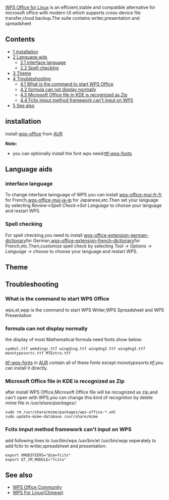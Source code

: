 [WPS Office for Linux](https://www.wps.com/linux) is an efficient,stable and compatible alternative for microsoft office with modern UI which supports cross-device file transfer,cloud backup.The suite contains writer,presentation and spreadsheet

## Contents

*   [1 installation](#installation)
*   [2 Language aids](#Language_aids)
    *   [2.1 interface language](#interface_language)
    *   [2.2 Spell checking](#Spell_checking)
*   [3 Theme](#Theme)
*   [4 Troubleshooting](#Troubleshooting)
    *   [4.1 What is the command to start WPS Office](#What_is_the_command_to_start_WPS_Office)
    *   [4.2 formula can not display normally](#formula_can_not_display_normally)
    *   [4.3 Microsoft Office file in KDE is recognized as Zip](#Microsoft_Office_file_in_KDE_is_recognized_as_Zip)
    *   [4.4 Fcitx imput method framework can't input on WPS](#Fcitx_imput_method_framework_can.27t_input_on_WPS)
*   [5 See also](#See_also)

## installation

install [wps-office](https://aur.archlinux.org/packages/wps-office/) from [AUR](/index.php/AUR "AUR")

**Note:**

*   you can optionally install the font wps need:[ttf-wps-fonts](https://aur.archlinux.org/packages/ttf-wps-fonts/)

## Language aids

### interface language

To change interface lannguage of WPS you can install [wps-office-mui-fr-fr](https://aur.archlinux.org/packages/wps-office-mui-fr-fr/) for French,[wps-office-mui-ja-jp](https://aur.archlinux.org/packages/wps-office-mui-ja-jp/) for Japanese,etc.Then set your language by selecting *Review->Spell Check->Set Language* to choose your language and restart WPS.

### Spell checking

For spell checking,you need to install [wps-office-extension-german-dictionary](https://aur.archlinux.org/packages/wps-office-extension-german-dictionary/)for German,[wps-office-extension-french-dictionary](https://aur.archlinux.org/packages/wps-office-extension-french-dictionary/)for French,etc.Then,customize spell check by selecting *Tool -> Options -> Language -> choose* to choose your language and restart WPS.

## Theme

## Troubleshooting

### What is the command to start WPS Office

wps,et,wpp is the command to start WPS Writer,WPS Spreadsheet and WPS Presentation

### formula can not display normally

the display of most Mathematical formula need fonts show below:

```
symbol.ttf webdings.ttf wingding.ttf wingdng2.ttf wingdng3.ttf monotypesorts.ttf MTExtra.ttf

```

[ttf-wps-fonts](https://aur.archlinux.org/packages/ttf-wps-fonts/) in [AUR](/index.php/AUR "AUR") contain all of these fonts except *monotypesorts.ttf*,you can install it directly.

### Microsoft Office file in KDE is recognized as Zip

after install WPS Office,Microsoft Office file will be recognized as zip,and can't open with WPS,you can change this kind of recognition by delete mime file in */usr/share/packages/*:

```
sudo rm /usr/share/mime/packages/wps-office-*.xml
sudo update-mime-database /usr/share/mime

```

### Fcitx imput method framework can't input on WPS

add following lines to /usr/bin/wps /usr/bin/et /usr/bin/wpp seperately to add fcitx to writer,spreadsheet and presentation:

```
export XMODIFIERS="@im=fcitx"
export QT_IM_MODULE="fcitx"

```

## See also

*   [WPS Office Community](http://wps-community.org/)
*   [WPS For Linux(Chinese)](http://www.wps.cn/product/wpslinux/)